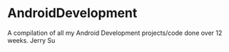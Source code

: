 # AndroidDevelopment

A compilation of all my Android Development projects/code done over 12 weeks.
Jerry Su
